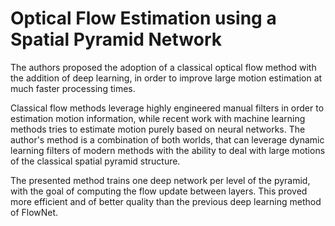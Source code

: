 # Optical Flow Estimation using a Spatial Pyramid Network

The authors proposed the adoption of a classical optical flow method with the addition of deep learning, in order to improve large motion estimation at much faster processing times.

Classical flow methods leverage highly engineered manual filters in order to estimation motion information, while recent work with machine learning methods tries to estimate motion purely based on neural networks. The author's method is a combination of both worlds, that can leverage dynamic learning filters of modern methods with the ability to deal with large motions of the classical spatial pyramid structure.

The presented method trains one deep network per level of the pyramid, with the goal of computing the flow update between layers. This proved more efficient and of better quality than the previous deep learning method of FlowNet.